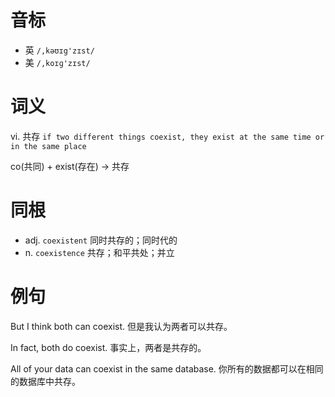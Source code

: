# 音标

- 英 `/,kəʊɪg'zɪst/`
- 美 `/,koɪɡ'zɪst/`

# 词义

vi. 共存
`if two different things coexist, they exist at the same time or in the same place`



co(共同) + exist(存在) → 共存

# 同根

- adj. `coexistent` 同时共存的；同时代的
- n. `coexistence` 共存；和平共处；并立

# 例句

But I think both can coexist.
但是我认为两者可以共存。

In fact, both do coexist.
事实上，两者是共存的。

All of your data can coexist in the same database.
你所有的数据都可以在相同的数据库中共存。


